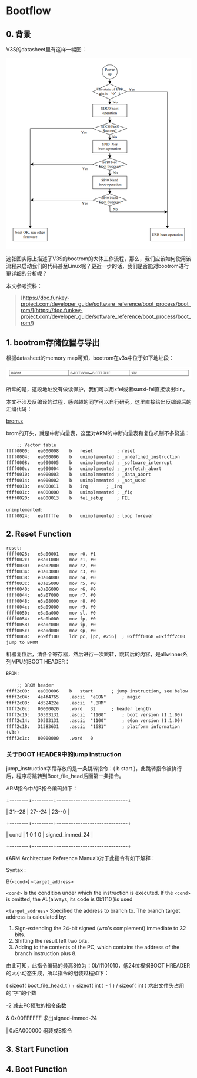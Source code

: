 # Bootflow

## 0. 背景

V3S的datasheet里有这样一幅图：

![avatar](./docs/pics/Snipaste_2021-12-30_18-02-07.png)

这张图实际上描述了V3S的bootrom的大体工作流程，那么，我们应该如何使用该流程来启动我们的代码甚至Linux呢？更近一步的话，我们是否能对bootrom进行更详细的分析呢？

本文参考资料：

> [https://doc.funkey-project.com/developer_guide/software_reference/boot_process/boot_rom/](https://doc.funkey-project.com/developer_guide/software_reference/boot_process/boot_rom/)

## 1. bootrom存储位置与导出

根据datasheet的memory map可知，bootrom在v3s中位于如下地址段：

![avatar](./docs/pics/Snipaste_2022-01-26_14-03-17.png)

所幸的是，这段地址没有做读保护，我们可以用xfel或者sunxi-fel直接读出bin。

本文不涉及反编译的过程，感兴趣的同学可以自行研究，这里直接给出反编译后的汇编代码：

[brom.s](https://github.com/FunKey-Project/Allwinner-V3s-BROM/blob/main/brom.s)

brom的开头，就是中断向量表，这里对ARM的中断向量表和复位机制不多赘述：

```
	;; Vector table
ffff0000:	ea000008 	b	reset	      ; reset
ffff0004:	ea000006 	b	unimplemented ; _undefined_instruction
ffff0008:	ea000005 	b	unimplemented ; _software_interrupt
ffff000c:	ea000004 	b	unimplemented ; _prefetch_abort
ffff0010:	ea000003 	b	unimplemented ; _data_abort
ffff0014:	ea000002 	b	unimplemented ; _not_used
ffff0018:	ea000011 	b	irq	      ; _irq
ffff001c:	ea000000 	b	unimplemented ; _fiq
ffff0020:	ea000013 	b	fel_setup     ; FEL

unimplemented:
ffff0024:	eafffffe 	b	unimplemented ; loop forever
```

## 2. Reset Function

```
reset:
ffff0028:	e3a00001 	mov	r0, #1
ffff002c:	e3a01000 	mov	r1, #0
ffff0030:	e3a02000 	mov	r2, #0
ffff0034:	e3a03000 	mov	r3, #0
ffff0038:	e3a04000 	mov	r4, #0
ffff003c:	e3a05000 	mov	r5, #0
ffff0040:	e3a06000 	mov	r6, #0
ffff0044:	e3a07000 	mov	r7, #0
ffff0048:	e3a08000 	mov	r8, #0
ffff004c:	e3a09000 	mov	r9, #0
ffff0050:	e3a0a000 	mov	sl, #0
ffff0054:	e3a0b000 	mov	fp, #0
ffff0058:	e3a0c000 	mov	ip, #0
ffff005c:	e3a0d000 	mov	sp, #0
ffff0060:	e59ff100 	ldr	pc, [pc, #256]	; 0xffff0168 =0xffff2c00 jump to BROM
```

机器复位后，清各个寄存器，然后进行一次跳转，跳转后的内容，是allwinner系列MPU的BOOT HEADER：

```
BROM:

	;; BROM header
ffff2c00:	ea000006 	b	start  		; jump instruction, see below
ffff2c04:	4e4f4765	.ascii	"eGON" 		; magic
ffff2c08:	4d52422e	.ascii	".BRM"
ffff2c0c:	00000020	.word	32 		; header length
ffff2c10:	30303131	.ascii	"1100"		; boot version (1.1.00)
ffff2c14:	30303131	.ascii	"1100"		; eGon version (1.1.00)
ffff2c18:	31383631	.ascii	"1681"		; platform information (V3s)
ffff2c1c:	00000000	.word	0
```

### 关于BOOT HEADER中的jump instruction

jump_instruction字段存放的是一条跳转指令：( b start )，此跳转指令被执行后，程序将跳转到Boot_file_head后面第一条指令。

ARM指令中的B指令编码如下：

+--------+---------+------------------------------+

| 31--28  | 27--24   |            23--0			     |

+--------+---------+------------------------------+

|  cond    | 1 0 1 0   |      signed_immed_24          |

+--------+---------+------------------------------+

《ARM Architecture Reference Manual》对于此指令有如下解释：

Syntax :

B{`<cond>`} `<target_address>`

`<cond>` Is the condition under which the instruction is executed. If the  `<cond>` is omitted, the AL(always, its code is 0b1110 )is used

`<target_address>` Specified the address to branch to. The branch target address is calculated by:

1. Sign-extending the 24-bit signed (wro's complement) immediate to 32 bits.
2. Shifting the result left two bits.
3. Adding to the contents of the PC, which contains the address of the branch instruction plus 8.

由此可知，此指令编码的最高8位为：0b11101010，低24位根据BOOT HREADER的大小动态生成，所以指令的组装过程如下：

( sizeof( boot_file_head_t ) + sizeof( int ) - 1 ) / sizeof( int ) 		求出文件头占用的“字”的个数

-2													减去PC预取的指令条数

& 0x00FFFFFF											求出signed-immed-24

| 0xEA000000											组装成B指令

## 3. Start Function


## 4. Boot Function
